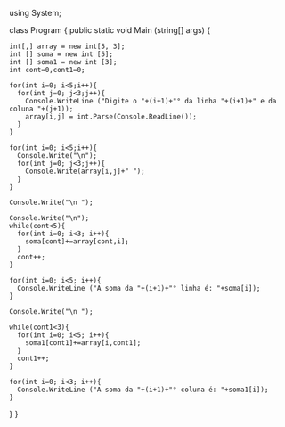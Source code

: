 using System;

class Program {
  public static void Main (string[] args) {

    int[,] array = new int[5, 3];
    int [] soma = new int [5];
    int [] soma1 = new int [3];
    int cont=0,cont1=0;

    for(int i=0; i<5;i++){
      for(int j=0; j<3;j++){
        Console.WriteLine ("Digite o "+(i+1)+"° da linha "+(i+1)+" e da coluna "+(j+1));
        array[i,j] = int.Parse(Console.ReadLine());
      }
    }

    for(int i=0; i<5;i++){
      Console.Write("\n");
      for(int j=0; j<3;j++){
        Console.Write(array[i,j]+" ");
      }
    }

    Console.Write("\n ");

    Console.Write("\n");
    while(cont<5){
      for(int i=0; i<3; i++){
        soma[cont]+=array[cont,i];
      }
      cont++;
    }
    
    for(int i=0; i<5; i++){
      Console.WriteLine ("A soma da "+(i+1)+"° linha é: "+soma[i]);
    }

    Console.Write("\n ");

    while(cont1<3){
      for(int i=0; i<5; i++){
        soma1[cont1]+=array[i,cont1];
      }
      cont1++;
    }

    for(int i=0; i<3; i++){
      Console.WriteLine ("A soma da "+(i+1)+"° coluna é: "+soma1[i]);
    }
    
  }
}
